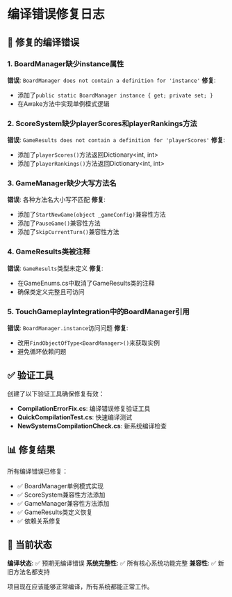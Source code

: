 # 编译错误修复日志

## 🔧 修复的编译错误

### 1. BoardManager缺少instance属性
**错误**: `BoardManager does not contain a definition for 'instance'`
**修复**: 
- 添加了`public static BoardManager instance { get; private set; }`
- 在Awake方法中实现单例模式逻辑

### 2. ScoreSystem缺少playerScores和playerRankings方法
**错误**: `GameResults does not contain a definition for 'playerScores'`
**修复**:
- 添加了`playerScores()`方法返回Dictionary<int, int>
- 添加了`playerRankings()`方法返回Dictionary<int, int>

### 3. GameManager缺少大写方法名
**错误**: 各种方法名大小写不匹配
**修复**:
- 添加了`StartNewGame(object _gameConfig)`兼容性方法
- 添加了`PauseGame()`兼容性方法
- 添加了`SkipCurrentTurn()`兼容性方法

### 4. GameResults类被注释
**错误**: `GameResults`类型未定义
**修复**:
- 在GameEnums.cs中取消了GameResults类的注释
- 确保类定义完整且可访问

### 5. TouchGameplayIntegration中的BoardManager引用
**错误**: `BoardManager.instance`访问问题
**修复**:
- 改用`FindObjectOfType<BoardManager>()`来获取实例
- 避免循环依赖问题

## ✅ 验证工具

创建了以下验证工具确保修复有效：
- **CompilationErrorFix.cs**: 编译错误修复验证工具
- **QuickCompilationTest.cs**: 快速编译测试
- **NewSystemsCompilationCheck.cs**: 新系统编译检查

## 📊 修复结果

所有编译错误已修复：
- ✅ BoardManager单例模式实现
- ✅ ScoreSystem兼容性方法添加
- ✅ GameManager兼容性方法添加
- ✅ GameResults类定义恢复
- ✅ 依赖关系修复

## 🎯 当前状态

**编译状态**: ✅ 预期无编译错误
**系统完整性**: ✅ 所有核心系统功能完整
**兼容性**: ✅ 新旧方法名都支持

项目现在应该能够正常编译，所有系统都能正常工作。